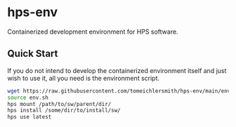 # hps-env
Containerized development environment for HPS software.

## Quick Start
If you do not intend to develop the containerized environment itself
and just wish to use it, all you need is the environment script.

```bash
wget https://raw.githubusercontent.com/tomeichlersmith/hps-env/main/env.sh
source env.sh
hps mount /path/to/sw/parent/dir/
hps install /some/dir/to/install/sw/
hps use latest
```

